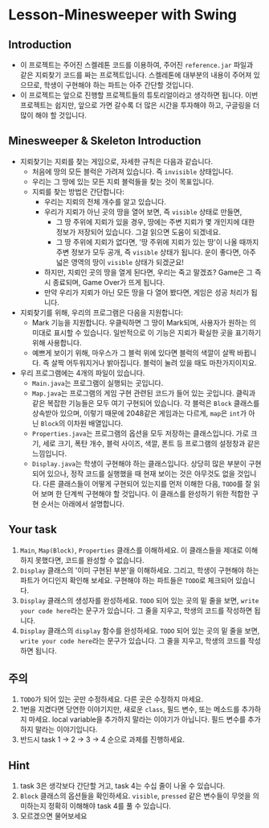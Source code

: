 # Lesson-Minesweeper with Swing


## Introduction
+ 이 프로젝트는 주어진 스켈레톤 코드를 이용하여, 주어진 ```reference.jar``` 파일과 같은 지뢰찾기 코드를 짜는 프로젝트입니다. 스켈레톤에 대부분의 내용이 주어져 있으므로, 학생이 구현해야 하는 파트는 아주 간단할 것입니다.
+ 이 프로젝트는 앞으로 진행할 프로젝트들의 튜토리얼이라고 생각하면 됩니다. 이번 프로젝트는 쉽지만, 앞으로 가면 갈수록 더 많은 시간을 투자해야 하고, 구글링을 더 많이 해야 할 것입니다.

## Minesweeper & Skeleton Introduction
+ 지뢰찾기는 지뢰를 찾는 게임으로, 자세한 규칙은 다음과 같습니다.
  + 처음에 땅의 모든 블럭은 가려져 있습니다. 즉 ```invisible``` 상태입니다.
  + 우리는 그 땅에 있는 모든 지뢰 블럭들을 찾는 것이 목표입니다.
  + 지뢰를 찾는 방법은 간단합니다:
    + 우리는 지뢰의 전체 개수를 알고 있습니다.
    + 우리가 지뢰가 아닌 곳의 땅을 열어 보면, 즉 ```visible``` 상태로 만들면,
      + 그 땅 주위에 지뢰가 있을 경우, 땅에는 주변 지뢰가 몇 개인지에 대한 정보가 저장되어 있습니다. 그걸 읽으면 도움이 되겠네요.
      + 그 땅 주위에 지뢰가 없다면, '땅 주위에 지뢰가 있는 땅'이 나올 때까지 주변 정보가 모두 공개, 즉 ```visible``` 상태가 됩니다. 운이 좋다면, 아주 넓은 영역의 땅이 ```visible``` 상태가 되겠군요!
    + 하지만, 지뢰인 곳의 땅을 열게 된다면, 우리는 죽고 말겠죠? Game은 그 즉시 종료되며, Game Over가 뜨게 됩니다.
    + 만약 우리가 지뢰가 아닌 모든 땅을 다 열어 봤다면, 게임은 성공 처리가 됩니다.
+ 지뢰찾기를 위해, 우리의 프로그램은 다음을 지원합니다:
  + Mark 기능을 지원합니다. 우클릭하면 그 땅이 Mark되며, 사용자가 원하는 의미대로 표시할 수 있습니다. 일반적으로 이 기능은 지뢰가 확실한 곳을 표기하기 위해 사용합니다.
  + 예쁘게 보이기 위해, 마우스가 그 블럭 위에 있다면 블럭의 색깔이 살짝 바뀝니다. 즉 살짝 어두워지거나 밝아집니다. 블럭이 눌려 있을 때도 마찬가지이지요.
+ 우리 프로그램에는 4개의 파일이 있습니다.
  + ```Main.java```는 프로그램이 실행되는 곳입니다.
  + ```Map.java```는 프로그램의 게임 구현 관련된 코드가 들어 있는 곳입니다. 클릭과 같은 복잡한 기능들은 모두 여기 구현되어 있습니다. 각 블럭은 ```Block``` 클래스를 상속받아 있으며, 이렇기 때문에 2048같은 게임과는 다르게, ```map```은 ```int```가 아닌 ```Block```의 이차원 배열입니다.
  + ```Properties.java```는 프로그램의 옵션을 모두 저장하는 클래스입니다. 가로 크기, 세로 크기, 폭탄 개수, 블럭 사이즈, 색깔, 폰트 등 프로그램의 설정창과 같은 느낌입니다.
  + ```Display.java```는 학생이 구현해야 하는 클래스입니다. 상당히 많은 부분이 구현되어 있으나, 정작 코드를 실행했을 때 현재 보이는 것은 아무것도 없을 것입니다. 다른 클래스들이 어떻게 구현되어 있는지를 먼저 이해한 다음, ```TODO```를 잘 읽어 보며 한 단계씩 구현해야 할 것입니다. 이 클래스를 완성하기 위한 적합한 구현 순서는 아래에서 설명합니다.
## Your task
1. ```Main```, ```Map(Block)```, ```Properties``` 클래스를 이해하세요. 이 클래스들을 제대로 이해하지 못했다면, 코드를 완성할 수 없습니다.
2. ```Display``` 클래스의 '이미 구현된 부분'을 이해하세요. 그리고, 학생이 구현해야 하는 파트가 어디인지 확인해 보세요. 구현해야 하는 파트들은 ```TODO```로 체크되어 있습니다.
3. ```Display``` 클래스의 생성자를 완성하세요. ```TODO``` 되어 있는 곳의 밑 줄을 보면, ```write your code here```라는 문구가 있습니다. 그 줄을 지우고, 학생의 코드를 작성하면 됩니다.
4. ```Display``` 클래스의 ```display``` 함수를 완성하세요. ```TODO``` 되어 있는 곳의 밑 줄을 보면, ```write your code here```라는 문구가 있습니다. 그 줄을 지우고, 학생의 코드를 작성하면 됩니다.
## 주의
1. ```TODO```가 되어 있는 곳만 수정하세요. 다른 곳은 수정하지 마세요.
2. 1번을 지켰다면 당연한 이야기지만, 새로운 ```class```, 필드 변수, 또는 메소드를 추가하지 마세요. local variable을 추가하지 말라는 이야기가 아닙니다. 필드 변수를 추가하지 말라는 이야기입니다.
3. 반드시 task 1 -> 2 -> 3 -> 4 순으로 과제를 진행하세요.
## Hint
1. task 3은 생각보다 간단할 거고, task 4는 수십 줄이 나올 수 있습니다.
2. ```Block``` 클래스의 옵션들을 확인하세요. ```visible```, ```pressed``` 같은 변수들이 무엇을 의미하는지 정확히 이해해야 task 4를 풀 수 있습니다.
3. 모르겠으면 물어보세요